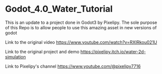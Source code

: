 # Godot_4.0_Water_Tutorial
 
This is an update to a project done in Godot3 by Pixelipy.
The sole purpose of this Repo is to allow people to use this amazing asset in new versions of godot

Link to the original video
https://www.youtube.com/watch?v=RXIRkou021U

Link to the original project and demo
https://pixelipy.itch.io/water-2d-simulation

Link to Pixelipy's channel
https://www.youtube.com/@pixelipy7716
